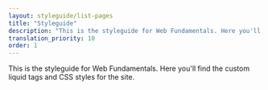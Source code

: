 ```yaml
---
layout: styleguide/list-pages
title: "Styleguide"
description: "This is the styleguide for Web Fundamentals. Here you'll find the custom liquid tags and CSS styles for the site."
translation_priority: 10
order: 1
---
```


<p class="intro">
This is the styleguide for Web Fundamentals. Here you'll find the custom liquid tags and CSS styles for the site.
</p>
